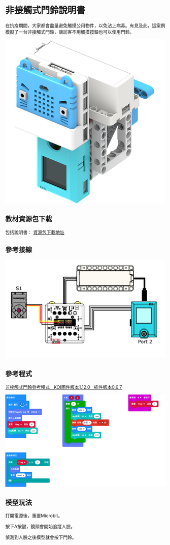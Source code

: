 # 非接觸式門鈴說明書

在抗疫期間，大家都會盡量避免觸摸公用物件，以免沾上病毒。有見及此，這案例模擬了一台非接觸式門鈴，讓訪客不用觸摸按鈕也可以使用門鈴。

![](../../images/bell.png)

## 教材資源包下載

包括說明書： [資源包下載地址](https://bit.ly/AIHealthCareSetBuildingGuide)

## 參考接線

![](./images/bellcon.png)

## 參考程式

[非接觸式門鈴參考程式__KOI固件版本1.12.0__插件版本0.6.7](https://makecode.microbit.org/_EuWAC2bC3Pdg)

![](./images/bellcode.png)

## 模型玩法

打開電源後，重置Microbit。

按下A按鍵，鏡頭會開始追蹤人臉。

偵測到人臉之後模型就會按下門鈴。





